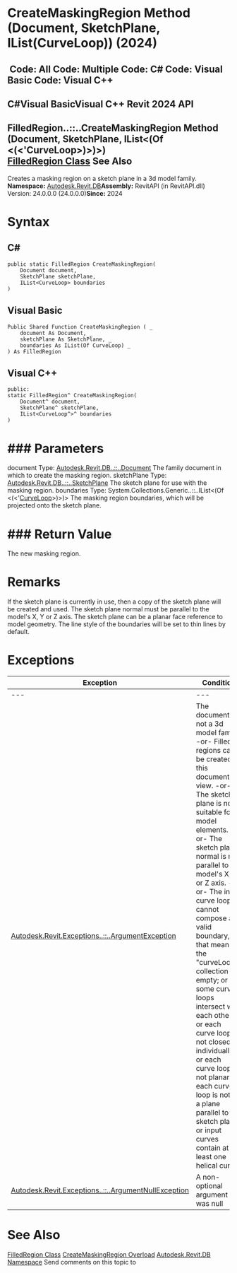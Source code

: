 # CreateMaskingRegion Method (Document, SketchPlane, IList(CurveLoop)) (2024)

﻿
 Code: All Code: Multiple Code: C# Code: Visual Basic Code: Visual C++   
---  
C#Visual BasicVisual C++
Revit 2024 API  
---  
FilledRegion..::..CreateMaskingRegion Method (Document, SketchPlane, IList<(Of <(<'CurveLoop>)>)>)  
[FilledRegion Class](3685651c-a789-3550-f6bb-7c1decc29079.md "FilledRegion Class") See Also  
---  
Creates a masking region on a sketch plane in a 3d model family. 
**Namespace:** [Autodesk.Revit.DB](87546ba7-461b-c646-cbb1-2cb8f5bff8b2.md "Autodesk.Revit.DB Namespace")**Assembly:** RevitAPI (in RevitAPI.dll) Version: 24.0.0.0 (24.0.0.0)**Since:** 2024 
# Syntax
C#  
---  
```text
public static FilledRegion CreateMaskingRegion(
	Document document,
	SketchPlane sketchPlane,
	IList<CurveLoop> boundaries
)
```
  
Visual Basic  
---  
```text
Public Shared Function CreateMaskingRegion ( _
	document As Document, _
	sketchPlane As SketchPlane, _
	boundaries As IList(Of CurveLoop) _
) As FilledRegion
```
  
Visual C++  
---  
```text
public:
static FilledRegion^ CreateMaskingRegion(
	Document^ document, 
	SketchPlane^ sketchPlane, 
	IList<CurveLoop^>^ boundaries
)
```
  
# ### Parameters
document
    Type: [Autodesk.Revit.DB..::..Document](db03274b-a107-aa32-9034-f3e0df4bb1ec.md "Document Class") The family document in which to create the masking region. 
sketchPlane
    Type: [Autodesk.Revit.DB..::..SketchPlane](ba104029-d175-7e75-caef-667a4281f4af.md "SketchPlane Class") The sketch plane for use with the masking region. 
boundaries
    Type: System.Collections.Generic..::..IList<(Of <(<'[CurveLoop](84824924-cb89-9e20-de6e-3461f429dfd6.md "CurveLoop Class")>)>)> The masking region boundaries, which will be projected onto the sketch plane. 
# ### Return Value
The new masking region. 
# Remarks
If the sketch plane is currently in use, then a copy of the sketch plane will be created and used. The sketch plane normal must be parallel to the model's X, Y or Z axis. The sketch plane can be a planar face reference to model geometry. The line style of the boundaries will be set to thin lines by default. 
# Exceptions
| Exception | Condition |
| --- | --- |
| --- | --- |
| [Autodesk.Revit.Exceptions..::..ArgumentException](2e6e4206-97a8-dd4b-df5d-4269f4bb6088.md "ArgumentException Class") | The document is not a 3d model family. -or- Filled regions can't be created in this document or view. -or- The sketch plane is not suitable for model elements. -or- The sketch plane normal is not parallel to the model's X, Y or Z axis. -or- The input curve loops cannot compose a valid boundary, that means: the "curveLoops" collection is empty; or some curve loops intersect with each other; or each curve loop is not closed individually; or each curve loop is not planar; or each curve loop is not in a plane parallel to the sketch plane; or input curves contain at least one helical curve. |
| [Autodesk.Revit.Exceptions..::..ArgumentNullException](631e1424-60f4-929b-4e52-dda9dcd26316.md "ArgumentNullException Class") | A non-optional argument was null |

# See Also
[FilledRegion Class](3685651c-a789-3550-f6bb-7c1decc29079.md "FilledRegion Class")
[CreateMaskingRegion Overload](0b90c4da-38ea-c126-3147-b47bc450695d.md "CreateMaskingRegion Method")
[Autodesk.Revit.DB Namespace](87546ba7-461b-c646-cbb1-2cb8f5bff8b2.md "Autodesk.Revit.DB Namespace")
Send comments on this topic to 